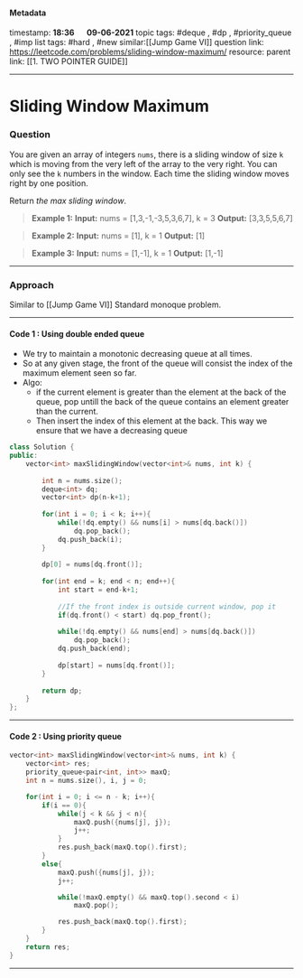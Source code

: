 #### Metadata

timestamp: **18:36**  &emsp;  **09-06-2021**
topic tags: #deque , #dp , #priority_queue , #imp 
list tags: #hard , #new 
similar:[[Jump Game VI]]
question link: https://leetcode.com/problems/sliding-window-maximum/
resource:
parent link: [[1. TWO POINTER GUIDE]]

---

# Sliding Window Maximum

### Question
You are given an array of integers `nums`, there is a sliding window of size `k` which is moving from the very left of the array to the very right. You can only see the `k` numbers in the window. Each time the sliding window moves right by one position.

Return _the max sliding window_.

>**Example 1:**
**Input:** nums = \[1,3,-1,-3,5,3,6,7\], k = 3
**Output:** \[3,3,5,5,6,7\]

>**Example 2:**
**Input:** nums = \[1\], k = 1
**Output:** \[1\]

>**Example 3:**
**Input:** nums = \[1,-1\], k = 1
**Output:** \[1,-1\]

---


### Approach
Similar to [[Jump Game VI]]
Standard monoque problem.

---


#### Code 1 : Using double ended queue
- We try to maintain a monotonic decreasing queue at all times.
- So at any given stage, the front of the queue will consist the index of the maximum element seen so far.
- Algo:
	- if the current element is greater than the element at the back of the queue, pop untill the back of the queue contains an element greater than the current.
	- Then insert the index of this element at the back. This way we ensure that we have a decreasing queue

``` cpp
class Solution {
public:
    vector<int> maxSlidingWindow(vector<int>& nums, int k) {
        
        int n = nums.size();
        deque<int> dq;
        vector<int> dp(n-k+1);
        
        for(int i = 0; i < k; i++){
            while(!dq.empty() && nums[i] > nums[dq.back()])
                dq.pop_back();
            dq.push_back(i);
        }
        
        dp[0] = nums[dq.front()];
        
        for(int end = k; end < n; end++){
            int start = end-k+1;
            
			//If the front index is outside current window, pop it
            if(dq.front() < start) dq.pop_front();
            
            while(!dq.empty() && nums[end] > nums[dq.back()])
                dq.pop_back();
            dq.push_back(end);
            
            dp[start] = nums[dq.front()];
        }
        
        return dp;
    }
};

```

---


#### Code 2 : Using priority queue

``` cpp
vector<int> maxSlidingWindow(vector<int>& nums, int k) {
	vector<int> res;
	priority_queue<pair<int, int>> maxQ;
	int n = nums.size(), i, j = 0;

	for(int i = 0; i <= n - k; i++){
		if(i == 0){
			while(j < k && j < n){
				maxQ.push({nums[j], j});
				j++;
			}
			res.push_back(maxQ.top().first);    
		}
		else{
			maxQ.push({nums[j], j});
			j++;

			while(!maxQ.empty() && maxQ.top().second < i)
				maxQ.pop();

			res.push_back(maxQ.top().first);
		}   
	}
	return res;
}

```

---